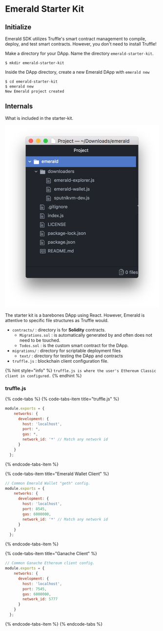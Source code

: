 # Emerald Starter Kit

## Initialize

Emerald SDK utilizes Truffle's smart contract management to compile, deploy, and test smart contracts. However, you don't need to install Truffle!

Make a directory for your DApp. Name the directory `emerald-starter-kit`.

```text
$ mkdir emerald-starter-kit
```

Inside the DApp directory, create a new Emerald DApp with `emerald new`

```text
$ cd emerald-starter-kit
$ emerald new
New Emerald project created 
```

## Internals 

What is included in the starter-kit.

![](../.gitbook/assets/screen-shot-2018-09-11-at-8.28.33-pm.png)

The starter kit is a barebones DApp using React. However, Emerald is attentive to specific file structures as Truffle would.

* `contracts/` : directory is for **Solidity** contracts.
  * `Migrations.sol` : is automatically generated by and often does not need to be touched.
  * `Todos.sol` : is the custom smart contract for the DApp. 
* `migrations/` : directory for scriptable deployment files
  * `text/` : directory for  testing the DApp and contracts
* `truffle.js` : blockchain client configuration file.

{% hint style="info" %}
`truffle.js is where the user's Ethereum Classic client in configured.`
{% endhint %}

### **truffle.js**

{% code-tabs %}
{% code-tabs-item title="truffle.js" %}
```javascript
module.exports = {
    networks: {
      development: {
        host: 'localhost',
        port: *,
        gas: *,
        network_id: '*' // Match any network id
      }
    }
  };
```
{% endcode-tabs-item %}

{% code-tabs-item title="Emerald Wallet Client" %}
```javascript
// Common Emerald Wallet "geth" config.
module.exports = {
    networks: {
      development: {
        host: 'localhost',
        port: 8545,
        gas: 6000000,
        network_id: '*' // Match any network id
      }
    }
  };
```
{% endcode-tabs-item %}

{% code-tabs-item title="Ganache Client" %}
```javascript
// Common Ganache Ethereum client config.
module.exports = {
    networks: {
      development: {
        host: 'localhost',
        port: 7545,
        gas: 6000000,
        network_id: 5777
      }
    }
  };
```
{% endcode-tabs-item %}
{% endcode-tabs %}

  


